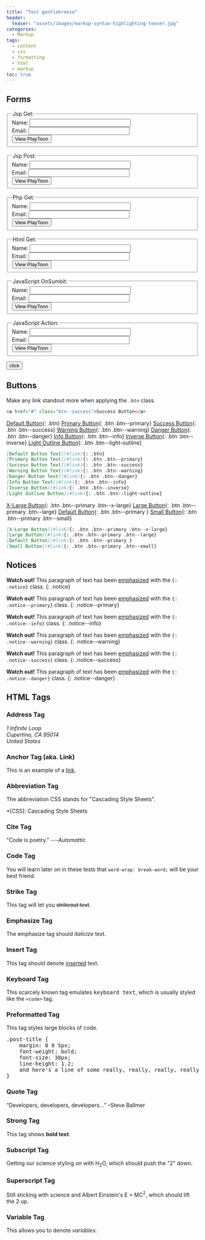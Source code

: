```yaml
---
title: "Test gentlebreeze"
header:
  teaser: "assets/images/markup-syntax-highlighting-teaser.jpg"
categories:
  - Markup
tags:
  - content
  - css
  - formatting
  - html
  - markup
toc: true
---
```




## Forms

<form name="frm" method="get" action="/formjsp-get.jsp" id="getJsp">
  <fieldset>
    <legend>Jsp Get:</legend>
    Name: <input type="text" name="name" size="30" id="name"><br>
    Email: <input type="text" name="email" size="30" id="email"><br>
    <input type="submit" value="View PlayToon" size="10">
  </fieldset>
</form>

<form method="post" action="/formjsp-post.jsp" id="postJsp">
  <fieldset>
    <legend>Jsp Post:</legend>
    Name: <input type="text" name="name" size="30" id="name"><br>
    Email: <input type="text" name="email" size="30" id="email"><br>
    <input type="submit" value="View PlayToon" size="10">
  </fieldset>
</form>

<form method="get" action="/formphp-get.php" id="getPhp">
  <fieldset>
    <legend>Php Get:</legend>
    Name: <input type="text" name="name" size="30" id="name"><br>
    Email: <input type="text" name="email" size="30" id="email"><br>
    <input type="submit" value="View PlayToon" size="10">
  </fieldset>
</form>

<form method="get" action="/form-get.html" id="gethtml">
  <fieldset>
    <legend>Html Get:</legend>
    Name: <input type="text" name="name" size="30" id="name"><br>
    Email: <input type="text" name="email" size="30" id="email"><br>
    <input type="submit" value="View PlayToon" size="10">
  </fieldset>
</form>

<form action="javascript:;" onsubmit="return TestSubmit(this);" id="TestSubmit">
  <fieldset>
    <legend>JavaScript OnSumbit:</legend>
    Name: <input type="text" name="name" size="30" id="scriptname"><br>
    Email: <input type="text" name="email" size="30" id="scriptemail"><br>
    <!-- <input type="submit" value="View PlayToon" size="10"> -->
    <button type="submit" id="show-selected" class="btn btn--info">View PlayToon</button>
  </fieldset>
</form>

<form action="javascript:TestSubmitAction(this.TestAction)" id="TestAction">
  <fieldset>
    <legend>JavaScript Action:</legend>
    Name: <input type="text" name="name" size="30" id="scripAtname"><br>
    Email: <input type="text" name="email" size="30" id="scriptAemail"><br>
    <input type="submit" value="View PlayToon" size="10">
  </fieldset>
</form>

<form name="calljavascript">
<input type="button" name="button" value="click" onclick="JavaScript:TestFunction()">
</form>
<script charset="UTF-8" type="text/javascript">
  function TestFunction(){
    console.log("TestFunction");
    console.log(document.getElementById("scriptname").value);
    console.log(document.getElementById("scriptemail").value);
    console.log(document.getElementById("scripAtname").value);
    console.log(document.getElementById("scriptAemail").value);
  }
  function TestSubmit(theForm){
    var name = theForm.elements["scriptname"].value
    var email = theForm.elements["scriptemail"].value
    console.log(name);
    console.log(email);
    console.log(theForm);
  }
  function TestSubmitAction(theForm){
    var name = theForm.elements["scripAtname"].value
    var email = theForm.elements["scriptAemail"].value
    console.log(name);
    console.log(email);
    console.log(theForm);
  }
</script>

## Buttons

Make any link standout more when applying the `.btn` class.

```html
<a href="#" class="btn--success">Success Button</a>
```

[Default Button](#){: .btn}
[Primary Button](#){: .btn .btn--primary}
[Success Button](#){: .btn .btn--success}
[Warning Button](#){: .btn .btn--warning}
[Danger Button](#){: .btn .btn--danger}
[Info Button](#){: .btn .btn--info}
[Inverse Button](#){: .btn .btn--inverse}
[Light Outline Button](#){: .btn .btn--light-outline}

```markdown
[Default Button Text](#link){: .btn}
[Primary Button Text](#link){: .btn .btn--primary}
[Success Button Text](#link){: .btn .btn--success}
[Warning Button Text](#link){: .btn .btn--warning}
[Danger Button Text](#link){: .btn .btn--danger}
[Info Button Text](#link){: .btn .btn--info}
[Inverse Button](#link){: .btn .btn--inverse}
[Light Outline Button](#link){: .btn .btn--light-outline}
```

[X-Large Button](#){: .btn .btn--primary .btn--x-large}
[Large Button](#){: .btn .btn--primary .btn--large}
[Default Button](#){: .btn .btn--primary }
[Small Button](#){: .btn .btn--primary .btn--small}

```markdown
[X-Large Button](#link){: .btn .btn--primary .btn--x-large}
[Large Button](#link){: .btn .btn--primary .btn--large}
[Default Button](#link){: .btn .btn--primary }
[Small Button](#link){: .btn .btn--primary .btn--small}
```

## Notices

**Watch out!** This paragraph of text has been [emphasized](#) with the `{: .notice}` class.
{: .notice}

**Watch out!** This paragraph of text has been [emphasized](#) with the `{: .notice--primary}` class.
{: .notice--primary}

**Watch out!** This paragraph of text has been [emphasized](#) with the `{: .notice--info}` class.
{: .notice--info}

**Watch out!** This paragraph of text has been [emphasized](#) with the `{: .notice--warning}` class.
{: .notice--warning}

**Watch out!** This paragraph of text has been [emphasized](#) with the `{: .notice--success}` class.
{: .notice--success}

**Watch out!** This paragraph of text has been [emphasized](#) with the `{: .notice--danger}` class.
{: .notice--danger}

## HTML Tags

### Address Tag

<address>
  1 Infinite Loop<br /> Cupertino, CA 95014<br /> United States
</address>

### Anchor Tag (aka. Link)

This is an example of a [link](http://apple.com "Apple").

### Abbreviation Tag

The abbreviation CSS stands for "Cascading Style Sheets".

*[CSS]: Cascading Style Sheets

### Cite Tag

"Code is poetry." ---<cite>Automattic</cite>

### Code Tag

You will learn later on in these tests that `word-wrap: break-word;` will be your best friend.

### Strike Tag

This tag will let you <strike>strikeout text</strike>.

### Emphasize Tag

The emphasize tag should _italicize_ text.

### Insert Tag

This tag should denote <ins>inserted</ins> text.

### Keyboard Tag

This scarcely known tag emulates <kbd>keyboard text</kbd>, which is usually styled like the `<code>` tag.

### Preformatted Tag

This tag styles large blocks of code.

<pre>
.post-title {
	margin: 0 0 5px;
	font-weight: bold;
	font-size: 38px;
	line-height: 1.2;
	and here's a line of some really, really, really, really long text, just to see how the PRE tag handles it and to find out how it overflows;
}
</pre>

### Quote Tag

<q>Developers, developers, developers&#8230;</q> &#8211;Steve Ballmer

### Strong Tag

This tag shows **bold text**.

### Subscript Tag

Getting our science styling on with H<sub>2</sub>O, which should push the "2" down.

### Superscript Tag

Still sticking with science and Albert Einstein's E = MC<sup>2</sup>, which should lift the 2 up.

### Variable Tag

This allows you to denote <var>variables</var>.